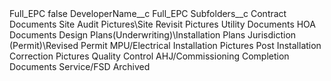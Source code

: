 <?xml version="1.0" encoding="UTF-8"?>
<CustomMetadata xmlns="http://soap.sforce.com/2006/04/metadata" xmlns:xsi="http://www.w3.org/2001/XMLSchema-instance" xmlns:xsd="http://www.w3.org/2001/XMLSchema">
    <label>Full_EPC</label>
    <protected>false</protected>
    <values>
        <field>DeveloperName__c</field>
        <value xsi:type="xsd:string">Full_EPC</value>
    </values>
    <values>
        <field>Subfolders__c</field>
        <value xsi:type="xsd:string">Contract Documents
Site Audit Pictures\Site Revisit Pictures
Utility Documents
HOA Documents
Design Plans(Underwriting)\Installation Plans
Jurisdiction (Permit)\Revised Permit
MPU/Electrical
Installation Pictures
Post Installation Correction Pictures
Quality Control
AHJ/Commissioning
Completion Documents
Service/FSD
Archived</value>
    </values>
</CustomMetadata>

